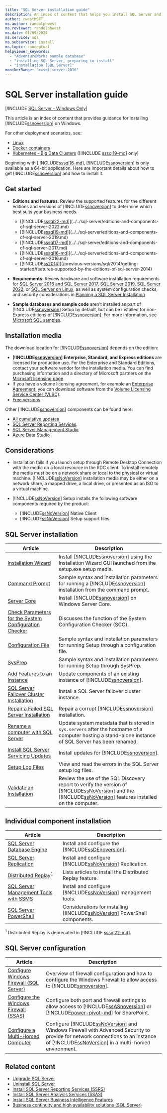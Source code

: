 ```yaml
---
title: "SQL Server installation guide"
description: An index of content that helps you install SQL Server and associated components using options such as the installation wizard, command prompt, or sysprep.
author: rwestMSFT
ms.author: randolphwest
ms.reviewer: randolphwest
ms.date: 01/09/2024
ms.service: sql
ms.subservice: install
ms.topic: conceptual
helpviewer_keywords:
  - "AdventureWorks sample database"
  - "installing SQL Server, preparing to install"
  - "installation [SQL Server]"
monikerRange: ">=sql-server-2016"
---
```

# SQL Server installation guide

[!INCLUDE [SQL Server - Windows Only](../../includes/applies-to-version/sql-windows-only.md)]

This article is an index of content that provides guidance for installing [!INCLUDE[ssnoversion](../../includes/ssnoversion-md.md)] on Windows.

For other deployment scenarios, see:

- [Linux](../../linux/sql-server-linux-setup.md)
- [Docker containers](../../linux/sql-server-linux-docker-container-deployment.md)
- [Kubernetes - Big Data Clusters](../../big-data-cluster/deploy-get-started.md) ([!INCLUDE [sssql19-md](../../includes/sssql19-md.md)] only)

Beginning with [!INCLUDE[sssql16-md](../../includes/sssql16-md.md)], [!INCLUDE[ssnoversion](../../includes/ssnoversion-md.md)] is only available as a 64-bit application. Here are important details about how to get [!INCLUDE[ssnoversion](../../includes/ssnoversion-md.md)] and how to install it.

## Get started

- **Editions and features**: Review the supported features for the different editions and versions of [!INCLUDE[ssnoversion](../../includes/ssnoversion-md.md)] to determine which best suits your business needs.

  - [[!INCLUDE[sssql22-md](../../includes/sssql22-md.md)]](../../sql-server/editions-and-components-of-sql-server-2022.md)
  - [[!INCLUDE[sssql19-md](../../includes/sssql19-md.md)]](../../sql-server/editions-and-components-of-sql-server-2019.md)
  - [[!INCLUDE[sssql17-md](../../includes/sssql17-md.md)]](../../sql-server/editions-and-components-of-sql-server-2017.md)
  - [[!INCLUDE[sssql16-md](../../includes/sssql16-md.md)]](../../sql-server/editions-and-components-of-sql-server-2016.md)
  - [[!INCLUDE[ss2014](../../includes/sssql14-md.md)]](/previous-versions/sql/2014/getting-started/features-supported-by-the-editions-of-sql-server-2014)

- **Requirements**: Review hardware and software installation requirements for [SQL Server 2016 and SQL Server 2017](../../sql-server/install/hardware-and-software-requirements-for-installing-sql-server.md), [SQL Server 2019](../../sql-server/install/hardware-and-software-requirements-for-installing-sql-server.md), [SQL Server 2022](../../sql-server/install/hardware-and-software-requirements-for-installing-sql-server.md), or [SQL Server on Linux](../../linux/sql-server-linux-setup.md), as well as system configuration checks, and security considerations in [Planning a SQL Server Installation](../../sql-server/install/planning-a-sql-server-installation.md)

- **Sample databases and sample code** aren't installed as part of [!INCLUDE[ssnoversion](../../includes/ssnoversion-md.md)] Setup by default, but can be installed for non-Express editions of [!INCLUDE[ssnoversion](../../includes/ssnoversion-md.md)]. For more information, see [Microsoft SQL samples](../../samples/sql-samples-where-are.md).

## Installation media

The download location for [!INCLUDE[ssnoversion](../../includes/ssnoversion-md.md)] depends on the edition:

- **[!INCLUDE[ssnoversion](../../includes/ssnoversion-md.md)] Enterprise, Standard, and Express editions** are licensed for production use. For the Enterprise and Standard Editions, contact your software vendor for the installation media. You can find purchasing information and a directory of Microsoft partners on the [Microsoft licensing page](https://www.microsoft.com/licensing/product-licensing/sql-server).
- If you have a volume licensing agreement, for example an [Enterprise Agreement](https://www.microsoft.com/licensing/licensing-programs/enterprise), you can download software from the [Volume Licensing Service Center (VLSC)](https://www.microsoft.com/licensing/servicecenter/default.aspx).
- [Free versions](https://www.microsoft.com/sql-server/sql-server-downloads).

Other [!INCLUDE[ssnoversion](../../includes/ssnoversion-md.md)] components can be found here:

- [All cumulative updates](https://sqlserverbuilds.blogspot.com/)
- [SQL Server Reporting Services](https://www.microsoft.com/download/details.aspx?id=104502).
- [SQL Server Management Studio](https://aka.ms/ssmsfullsetup)
- [Azure Data Studio](https://go.microsoft.com/fwlink/?linkid=2109256)

## Considerations

- Installation fails if you launch setup through Remote Desktop Connection with the media on a local resource in the RDC client. To install remotely the media must be on a network share or local to the physical or virtual machine. [!INCLUDE[ssNoVersion](../../includes/ssnoversion-md.md)] installation media may be either on a network share, a mapped drive, a local drive, or presented as an ISO to a virtual machine.

- [!INCLUDE[ssNoVersion](../../includes/ssnoversion-md.md)] Setup installs the following software components required by the product:

  - [!INCLUDE[ssNoVersion](../../includes/ssnoversion-md.md)] Native Client
  - [!INCLUDE[ssNoVersion](../../includes/ssnoversion-md.md)] Setup support files

## SQL Server installation

|Article|Description|
|-----------|-----------------|
|[Installation Wizard](install-sql-server-from-the-installation-wizard-setup.md)|Install [!INCLUDE[ssnoversion](../../includes/ssnoversion-md.md)] using the Installation Wizard GUI launched from the setup.exe setup media. |
|[Command Prompt](install-sql-server-from-the-command-prompt.md)|Sample syntax and installation parameters for running a [!INCLUDE[ssnoversion](../../includes/ssnoversion-md.md)] installation from the command prompt. |
|[Server Core](install-sql-server-on-server-core.md)|Install [!INCLUDE[ssnoversion](../../includes/ssnoversion-md.md)] on Windows Server Core.|
|[Check Parameters for the System Configuration Checker](check-parameters-for-the-system-configuration-checker.md)|Discusses the function of the System Configuration Checker (SCC).|
|[Configuration File](install-sql-server-using-a-configuration-file.md)|Sample syntax and installation parameters for running Setup through a configuration file.|
|[SysPrep](install-sql-server-using-sysprep.md)|Sample syntax and installation parameters for running Setup through SysPrep.|
|[Add Features to an Instance](add-features-to-an-instance-of-sql-server-setup.md)|Update components of an existing instance of [!INCLUDE[ssnoversion](../../includes/ssnoversion-md.md)].|
|[SQL Server Failover Cluster Installation](../../sql-server/failover-clusters/install/sql-server-failover-cluster-installation.md)| Install a SQL Server failover cluster instance.  |
|[Repair a Failed SQL Server Installation](repair-a-failed-sql-server-installation.md)|Repair a corrupt [!INCLUDE[ssnoversion](../../includes/ssnoversion-md.md)] installation.|
|[Rename a computer with SQL Server](rename-a-computer-that-hosts-a-stand-alone-instance-of-sql-server.md)|Update system metadata that is stored in `sys.servers` after the hostname of a computer hosting a stand-alone instance of SQL Server has been renamed. |
|[Install SQL Server Servicing Updates](install-sql-server-servicing-updates.md)|Install updates for [!INCLUDE[ssnoversion](../../includes/ssnoversion-md.md)].|
|[Setup Log Files](view-and-read-sql-server-setup-log-files.md)| View and read the errors in the SQL Server setup log files. |
|[Validate an Installation](validate-a-sql-server-installation.md)|Review the use of the SQL Discovery report to verify the version of [!INCLUDE[ssNoVersion](../../includes/ssnoversion-md.md)] and the [!INCLUDE[ssNoVersion](../../includes/ssnoversion-md.md)] features installed on the computer.|

## Individual component installation

|Article|Description|
|-----------|-----------------|
|[SQL Server Database Engine](install-sql-server-database-engine.md)|Install and configure the [!INCLUDE[ssDEnoversion](../../includes/ssdenoversion-md.md)].|
|[SQL Server Replication](install-sql-server-replication.md)|Install and configure [!INCLUDE[ssNoVersion](../../includes/ssnoversion-md.md)] Replication.|
|[Distributed Replay](../../tools/distributed-replay/install-distributed-replay.md)<sup>1</sup>|Lists articles to install the Distributed Replay feature.|
|[SQL Server Management Tools with SSMS](../../ssms/download-sql-server-management-studio-ssms.md)|Install and configure [!INCLUDE[ssNoVersion](../../includes/ssnoversion-md.md)] management tools.|
|[SQL Server PowerShell](/powershell/sql-server/download-sql-server-ps-module)|Considerations for installing [!INCLUDE[ssNoVersion](../../includes/ssnoversion-md.md)] PowerShell components.|

<sup>1</sup> Distributed Replay is deprecated in [!INCLUDE [sssql22-md](../../includes/sssql22-md.md)].

## SQL Server configuration

|Article|Description|
|-----------|-----------------|
|[Configure Windows Firewall (SQL Server)](../../sql-server/install/configure-the-windows-firewall-to-allow-sql-server-access.md)|Overview of firewall configuration and how to configure the Windows Firewall to allow access to [!INCLUDE[ssnoversion](../../includes/ssnoversion-md.md)].|
|[Configure the Windows Firewall (SSAS)](/analysis-services/instances/configure-the-windows-firewall-to-allow-analysis-services-access)|Configure both port and firewall settings to allow access to [!INCLUDE[ssASnoversion](../../includes/ssasnoversion-md.md)] or [!INCLUDE[power-pivot-md](../../includes/power-pivot-md.md)] for SharePoint.|
|[Configure a Multi-Homed Computer](../../sql-server/install/configure-a-multi-homed-computer-for-sql-server-access.md)|Configure [!INCLUDE[ssNoVersion](../../includes/ssnoversion-md.md)] and Windows Firewall with Advanced Security to provide for network connections to an instance of [!INCLUDE[ssNoVersion](../../includes/ssnoversion-md.md)] in a multi-homed environment.|

## Related content

- [Upgrade SQL Server](upgrade-sql-server.md)
- [Uninstall SQL Server](../../sql-server/install/uninstall-sql-server.md)
- [Install SQL Server Reporting Services (SSRS)](../../reporting-services/install-windows/install-reporting-services.md)
- [Install SQL Server Analysis  Services (SSAS)](/analysis-services/instances/install-windows/install-analysis-services)
- [Install SQL Server Business Intelligence Features](../../sql-server/install/install-sql-server-business-intelligence-features.md)
- [Business continuity and high availability solutions (SQL Server)](../sql-server-business-continuity-dr.md)
